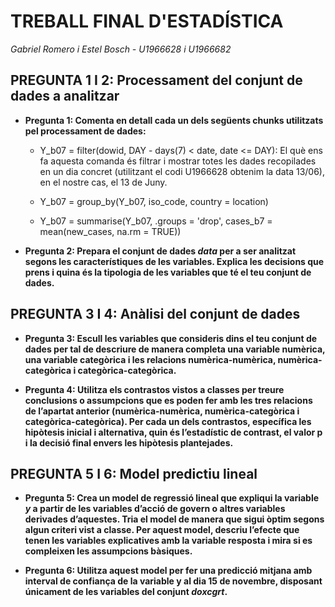 # TREBALL FINAL D'ESTADÍSTICA
_Gabriel Romero i Estel Bosch - U1966628 i U1966682_

## PREGUNTA 1 I 2: Processament del conjunt de dades a analitzar


* **Pregunta 1: Comenta en detall cada un dels següents chunks utilitzats pel processament de dades:**


    * Y_b07 = filter(dowid, DAY - days(7) < date, date <= DAY):
El què ens fa aquesta comanda és filtrar i mostrar totes les dades recopilades en un dia concret (utilitzant el codi U1966628 obtenim la data 13/06), en el nostre cas, el 13 de Juny.

    * Y_b07 = group_by(Y_b07, iso_code, country = location)
    * Y_b07 = summarise(Y_b07, .groups = 'drop', cases_b7 = mean(new_cases, na.rm = TRUE))


    
    

* **Pregunta 2: Prepara el conjunt de dades _data_ per a ser analitzat segons les característiques de les variables. Explica les decisions que prens i quina és la tipologia de les variables que té el teu conjunt de dades.**

## PREGUNTA 3 I 4: Anàlisi del conjunt de dades

* **Pregunta 3: Escull les variables que consideris dins el teu conjunt de dades per tal de descriure de manera completa una variable numèrica, una variable categòrica i les relacions numèrica-numèrica, numèrica-categòrica i categòrica-categòrica.**

* **Pregunta 4: Utilitza els contrastos vistos a classes per treure conclusions o assumpcions que es poden fer amb les tres relacions de l’apartat anterior (numèrica-numèrica, numèrica-categòrica i categòrica-categòrica). Per cada un dels contrastos, específica les hipòtesis inicial i alternativa, quin és l’estadístic de contrast, el valor p i la decisió final envers les hipòtesis plantejades.**

## PREGUNTA 5 I 6: Model predictiu lineal

* **Pregunta 5: Crea un model de regressió lineal que expliqui la variable _y_ a partir de les variables d’acció de govern o altres variables derivades d’aquestes. Tria el model de manera que sigui òptim segons algun criteri vist a classe. Per aquest model, descriu l’efecte que tenen les variables explicatives amb la variable resposta i mira si es compleixen les assumpcions bàsiques.**

* **Pregunta 6: Utilitza aquest model per fer una predicció mitjana amb interval de confiança de la variable y al dia 15 de novembre, disposant únicament de les variables del conjunt _doxcgrt_.**
